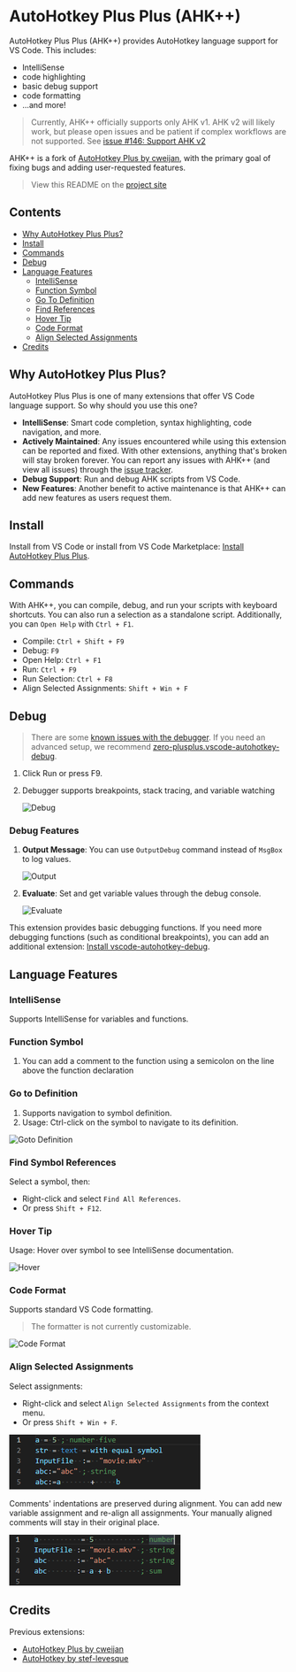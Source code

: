 # AutoHotkey Plus Plus (AHK++)

AutoHotkey Plus Plus (AHK++) provides AutoHotkey language support for VS Code. This includes:

-   IntelliSense
-   code highlighting
-   basic debug support
-   code formatting
-   ...and more!

> Currently, AHK++ officially supports only AHK v1. AHK v2 will likely work, but please open issues and be patient if complex workflows are not supported. See [issue #146: Support AHK v2](https://github.com/mark-wiemer/vscode-autohotkey-plus-plus/issues/146)

AHK++ is a fork of [AutoHotkey Plus by cweijan](https://github.com/AutoHotkey-Plus/vscode-autohotkey), with the primary goal of fixing bugs and adding user-requested features.

> View this README on the [project site](https://github.com/mark-wiemer/vscode-autohotkey-plus-plus#readme)

## Contents

-   [Why AutoHotkey Plus Plus?](#why-autohotkey-plus-plus)
-   [Install](#install)
-   [Commands](#commands)
-   [Debug](#debug)
-   [Language Features](#language-features)
    -   [IntelliSense](#intellisense)
    -   [Function Symbol](#function-symbol)
    -   [Go To Definition](#go-to-definition)
    -   [Find References](#find-symbol-references)
    -   [Hover Tip](#hover-tip)
    -   [Code Format](#code-format)
    -   [Align Selected Assignments](#align-selected-assignments)
-   [Credits](#credits)

## Why AutoHotkey Plus Plus?

AutoHotkey Plus Plus is one of many extensions that offer VS Code language support. So why should you use this one?

-   **IntelliSense**: Smart code completion, syntax highlighting, code navigation, and more.
-   **Actively Maintained**: Any issues encountered while using this extension can be reported and fixed. With other extensions, anything that's broken will stay broken forever. You can report any issues with AHK++ (and view all issues) through the [issue tracker](https://github.com/mark-wiemer/vscode-autohotkey-plus-plus/issues).
-   **Debug Support**: Run and debug AHK scripts from VS Code.
-   **New Features**: Another benefit to active maintenance is that AHK++ can add new features as users request them.

## Install

Install from VS Code or install from VS Code Marketplace: [Install AutoHotkey Plus Plus](https://marketplace.visualstudio.com/items?itemName=mark-wiemer.vscode-autohotkey-plus-plus).

## Commands

With AHK++, you can compile, debug, and run your scripts with keyboard shortcuts. You can also run a selection as a standalone script. Additionally, you can `Open Help` with `Ctrl + F1`.

-   Compile: `Ctrl + Shift + F9`
-   Debug: `F9`
-   Open Help: `Ctrl + F1`
-   Run: `Ctrl + F9`
-   Run Selection: `Ctrl + F8`
-   Align Selected Assignments: `Shift + Win + F`

## Debug

> There are some [known issues with the debugger](https://github.com/mark-wiemer/vscode-autohotkey-plus-plus/issues?q=is%3Aopen+is%3Aissue+label%3Adebugger). If you need an advanced setup, we recommend [zero-plusplus.vscode-autohotkey-debug](https://marketplace.visualstudio.com/items?itemName=zero-plusplus.vscode-autohotkey-debug).

1. Click Run or press F9.
2. Debugger supports breakpoints, stack tracing, and variable watching

    ![Debug](image/debug.gif)

### Debug Features

1. **Output Message**: You can use `OutputDebug` command instead of `MsgBox` to log values.

    ![Output](image/output.jpg)

2. **Evaluate**: Set and get variable values through the debug console.

    ![Evaluate](image/evalute.jpg)

This extension provides basic debugging functions. If you need more debugging functions (such as conditional breakpoints), you can add an additional extension: [Install vscode-autohotkey-debug](https://marketplace.visualstudio.com/items?itemName=zero-plusplus.vscode-autohotkey-debug).

## Language Features

### IntelliSense

Supports IntelliSense for variables and functions.

### Function Symbol

1. You can add a comment to the function using a semicolon on the line above the function declaration

### Go to Definition

1. Supports navigation to symbol definition.
2. Usage: Ctrl-click on the symbol to navigate to its definition.

![Goto Definition](image/gotoDefinition.jpg)

### Find Symbol References

Select a symbol, then:

-   Right-click and select `Find All References`.
-   Or press `Shift + F12`.

### Hover Tip

Usage: Hover over symbol to see IntelliSense documentation.

![Hover](image/hover.png)

### Code Format

Supports standard VS Code formatting.

> The formatter is not currently customizable.

![Code Format](image/codeFormat.jpg)

### Align Selected Assignments

Select assignments:

-   Right-click and select `Align Selected Assignments` from the context menu.
-   Or press `Shift + Win + F`.

![](image/align.gif)

Comments' indentations are preserved during alignment. You can add new variable assignment and re-align all assignments. Your manually aligned comments will stay in their original place.

![](image/alignAddVar.gif)

## Credits

Previous extensions:

-   [AutoHotkey Plus by cweijan](https://github.com/cweijan/vscode-autohotkey)
-   [AutoHotkey by stef-levesque](https://github.com/stef-levesque/vscode-autohotkey)

